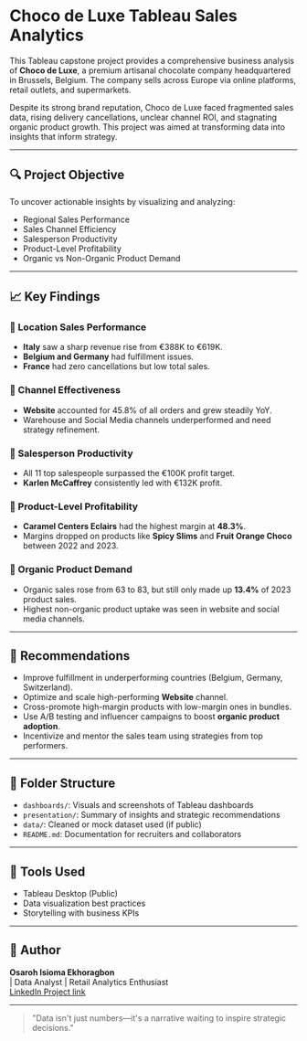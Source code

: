 # Choco de Luxe Tableau Sales Analytics

This Tableau capstone project provides a comprehensive business analysis of **Choco de Luxe**, a premium artisanal chocolate company headquartered in Brussels, Belgium. The company sells across Europe via online platforms, retail outlets, and supermarkets.

Despite its strong brand reputation, Choco de Luxe faced fragmented sales data, rising delivery cancellations, unclear channel ROI, and stagnating organic product growth. This project was aimed at transforming data into insights that inform strategy.

---

## 🔍 Project Objective

To uncover actionable insights by visualizing and analyzing:
- Regional Sales Performance
- Sales Channel Efficiency
- Salesperson Productivity
- Product-Level Profitability
- Organic vs Non-Organic Product Demand

---

## 📈 Key Findings

### 📍 Location Sales Performance
- **Italy** saw a sharp revenue rise from €388K to €619K.
- **Belgium and Germany** had fulfillment issues.
- **France** had zero cancellations but low total sales.

### 🛒 Channel Effectiveness
- **Website** accounted for 45.8% of all orders and grew steadily YoY.
- Warehouse and Social Media channels underperformed and need strategy refinement.

### 👤 Salesperson Productivity
- All 11 top salespeople surpassed the €100K profit target.
- **Karlen McCaffrey** consistently led with €132K profit.

### 🍫 Product-Level Profitability
- **Caramel Centers Eclairs** had the highest margin at **48.3%**.
- Margins dropped on products like **Spicy Slims** and **Fruit Orange Choco** between 2022 and 2023.

### 🌱 Organic Product Demand
- Organic sales rose from 63 to 83, but still only made up **13.4%** of 2023 product sales.
- Highest non-organic product uptake was seen in website and social media channels.

---

## 📌 Recommendations

- Improve fulfillment in underperforming countries (Belgium, Germany, Switzerland).
- Optimize and scale high-performing **Website** channel.
- Cross-promote high-margin products with low-margin ones in bundles.
- Use A/B testing and influencer campaigns to boost **organic product adoption**.
- Incentivize and mentor the sales team using strategies from top performers.

---

## 📂 Folder Structure

- `dashboards/`: Visuals and screenshots of Tableau dashboards
- `presentation/`: Summary of insights and strategic recommendations
- `data/`: Cleaned or mock dataset used (if public)
- `README.md`: Documentation for recruiters and collaborators

---

## 🔧 Tools Used

- Tableau Desktop (Public)
- Data visualization best practices
- Storytelling with business KPIs

---

## 📌 Author

**Osaroh Isioma Ekhoragbon**  
| Data Analyst | Retail Analytics Enthusiast  
[LinkedIn Project link](https://www.linkedin.com/posts/osaroh-ekhoragbon_90daysofconsistency-osarohdataanalyticsjourneywith10alytics-activity-7343971967814852610-Q-3F?utm_source=share&utm_medium=member_desktop&rcm=ACoAAAkcTOMBH04A-GBT9XWCy_GRBdwnuvWM7qY)

---

> "Data isn't just numbers—it's a narrative waiting to inspire strategic decisions."


